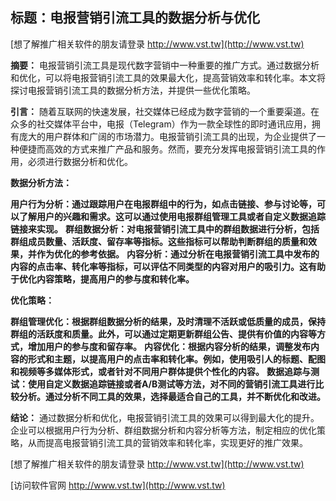 ## **标题：电报营销引流工具的数据分析与优化**

[想了解推广相关软件的朋友请登录 http://www.vst.tw](http://www.vst.tw)

**摘要：**
电报营销引流工具是现代数字营销中一种重要的推广方式。通过数据分析和优化，可以将电报营销引流工具的效果最大化，提高营销效率和转化率。本文将探讨电报营销引流工具的数据分析方法，并提供一些优化策略。

**引言：**
随着互联网的快速发展，社交媒体已经成为数字营销的一个重要渠道。在众多的社交媒体平台中，电报（Telegram）作为一款全球性的即时通讯应用，拥有庞大的用户群体和广阔的市场潜力。电报营销引流工具的出现，为企业提供了一种便捷而高效的方式来推广产品和服务。然而，要充分发挥电报营销引流工具的作用，必须进行数据分析和优化。

**数据分析方法：**

**用户行为分析：通过跟踪用户在电报群组中的行为，如点击链接、参与讨论等，可以了解用户的兴趣和需求。这可以通过使用电报群组管理工具或者自定义数据追踪链接来实现。**
**群组数据分析：对电报营销引流工具中的群组数据进行分析，包括群组成员数量、活跃度、留存率等指标。这些指标可以帮助判断群组的质量和效果，并作为优化的参考依据。**
**内容分析：通过分析在电报营销引流工具中发布的内容的点击率、转化率等指标，可以评估不同类型的内容对用户的吸引力。这有助于优化内容策略，提高用户的参与度和转化率。**

**优化策略：**

**群组管理优化：根据群组数据分析的结果，及时清理不活跃或低质量的成员，保持群组的活跃度和质量。此外，可以通过定期更新群组公告、提供有价值的内容等方式，增加用户的参与度和留存率。**
**内容优化：根据内容分析的结果，调整发布内容的形式和主题，以提高用户的点击率和转化率。例如，使用吸引人的标题、配图和视频等多媒体形式，或者针对不同用户群体提供个性化的内容。**
**数据追踪与测试：使用自定义数据追踪链接或者A/B测试等方法，对不同的营销引流工具进行比较分析。通过分析不同工具的效果，选择最适合自己的工具，并不断优化和改进。**

**结论：**
通过数据分析和优化，电报营销引流工具的效果可以得到最大化的提升。企业可以根据用户行为分析、群组数据分析和内容分析等方法，制定相应的优化策略，从而提高电报营销引流工具的营销效率和转化率，实现更好的推广效果。

[想了解推广相关软件的朋友请登录 http://www.vst.tw](http://www.vst.tw)


[访问软件官网 http://www.vst.tw](http://www.vst.tw)
